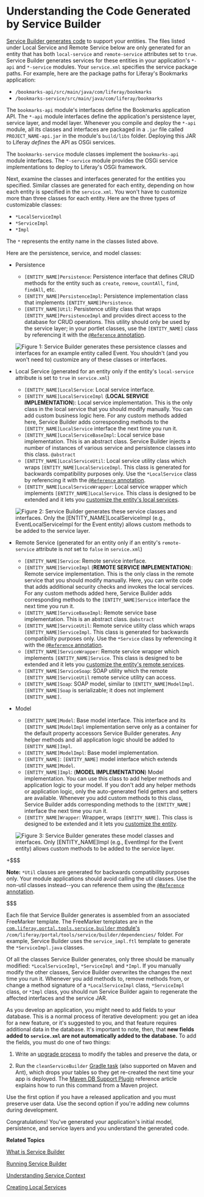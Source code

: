 # Understanding the Code Generated by Service Builder [](id=understanding-the-code-generated-by-service-builder)

[Service Builder generates code](/develop/tutorials/-/knowledge_base/7-1/running-service-builder-and-understanding-the-generated-code)
to support your entities. The files listed under Local Service and Remote
Service below are only generated for an entity that has both `local-service` and
`remote-service` attributes set to `true`. Service Builder generates services
for these entities in your application's `*-api` and `*-service` modules. Your
`service.xml` specifies the service package paths. For example, here are the
package paths for Liferay's Bookmarks application:

- `/bookmarks-api/src/main/java/com/liferay/bookmarks`
- `/bookmarks-service/src/main/java/com/liferay/bookmarks`

The `bookmarks-api` module's interfaces define the Bookmarks application API.
The `*-api` module interfaces define the application's persistence layer,
service layer, and model layer. Whenever you compile and deploy the `*-api`
module, all its classes and interfaces are packaged in a `.jar` file called
`PROJECT_NAME-api.jar` in the module's `build/libs` folder. Deploying this JAR
to Liferay *defines* the API as OSGi services. 

The `bookmarks-service` module classes implement the `bookmarks-api` module
interfaces. The `*-service` module provides the OSGi service implementations to
deploy to Liferay's OSGi framework. 

Next, examine the classes and interfaces generated for the entities you
specified. Similar classes are generated for each entity, depending on how each
entity is specified in the `service.xml`. You won't have to customize more than
three classes for each entity. Here are the three types of customizable classes:

- `*LocalServiceImpl`
- `*ServiceImpl`
- `*Impl`

The `*` represents the entity name in the classes listed above. 

Here are the persistence, service, and model classes:

- Persistence
    - `[ENTITY_NAME]Persistence`: Persistence interface that defines CRUD
      methods for the entity such as `create`, `remove`, `countAll`, `find`,
      `findAll`, etc. 
    - `[ENTITY_NAME]PersistenceImpl`: Persistence implementation class that
      implements `[ENTITY_NAME]Persistence`. 
    - `[ENTITY_NAME]Util`: Persistence utility class that wraps
      `[ENTITY_NAME]PersistenceImpl` and provides direct access to the database
      for CRUD operations. This utility should only be used by the service
      layer; in your portlet classes, use the `[ENTITY_NAME]` class by
      referencing it with the
      [`@Reference` annotation](/develop/tutorials/-/knowledge_base/7-1/osgi-services-and-dependency-injection-with-declarative-services). 

    ![Figure 1: Service Builder generates these persistence classes and interfaces for an example entity called *Event*. You shouldn't (and you won't need to) customize any of these classes or interfaces.](../../../images/service-builder-persistence-diagram.png)

- Local Service (generated for an entity only if the entity's `local-service`
  attribute is set to `true` in `service.xml`)
    - `[ENTITY_NAME]LocalService`: Local service interface. 
    - `[ENTITY_NAME]LocalServiceImpl` (**LOCAL SERVICE IMPLEMENTATION**): Local
      service implementation. This is the only class in the local service that
      you should modify manually. You can add custom business logic here. For
      any custom methods added here, Service Builder adds corresponding methods
      to the `[ENTITY_NAME]LocalService` interface the next time you run it.
    - `[ENTITY_NAME]LocalServiceBaseImpl`: Local service base implementation.
      This is an abstract class. Service Builder injects a number of instances
      of various service and persistence classes into this class. `@abstract`
    - `[ENTITY_NAME]LocalServiceUtil`: Local service utility class 
      which wraps `[ENTITY_NAME]LocalServiceImpl`. This class is generated for
      backwards compatibility purposes only. Use the `*LocalService` class by
      referencing it with the
      [`@Reference` annotation](/develop/tutorials/-/knowledge_base/7-1/osgi-services-and-dependency-injection-with-declarative-services). 
    - `[ENTITY_NAME]LocalServiceWrapper`: Local service wrapper which implements
      `[ENTITY_NAME]LocalService`. This class is designed to be extended and it
      lets you
      [customize the entity's local services](/develop/tutorials/-/knowledge_base/7-1/customizing-liferay-services-service-wrappers).

    ![Figure 2: Service Builder generates these service classes and interfaces. Only the [ENTITY_NAME]LocalServiceImpl (e.g., EventLocalServiceImpl for the Event entity) allows custom methods to be added to the service layer.](../../../images/service-builder-service-diagram.png)

- Remote Service (generated for an entity only if an entity's `remote-service`
  attribute is *not* set to `false` in `service.xml`)
    - `[ENTITY_NAME]Service`: Remote service interface. 
    - `[ENTITY_NAME]ServiceImpl` (**REMOTE SERVICE IMPLEMENTATION**): Remote
      service implementation. This is the only class in the remote service
      that you should modify manually. Here, you can write code that adds
      additional security checks and invokes the local services. For any custom
      methods added here, Service Builder adds corresponding methods to the
      `[ENTITY_NAME]Service` interface the next time you run it. 
    - `[ENTITY_NAME]ServiceBaseImpl`: Remote service base implementation. This 
      is an abstract class.  `@abstract`
    - `[ENTITY_NAME]ServiceUtil`: Remote service utility class 
      which wraps `[ENTITY_NAME]ServiceImpl`. This class is generated for
      backwards compatibility purposes only. Use the `*Service` class by
      referencing it with the
      [`@Reference` annotation](/develop/tutorials/-/knowledge_base/7-1/osgi-services-and-dependency-injection-with-declarative-services).
    - `[ENTITY_NAME]ServiceWrapper`: Remote service wrapper which implements
      `[ENTITY_NAME]Service`. This class is designed to be extended and it lets
      you
      [customize the entity's remote services](/develop/tutorials/-/knowledge_base/7-1/customizing-liferay-services-service-wrappers).
    - `[ENTITY_NAME]ServiceSoap`: SOAP utility which the remote 
      `[ENTITY_NAME]ServiceUtil` remote service utility can access.
    - `[ENTITY_NAME]Soap`: SOAP model, similar to `[ENTITY_NAME]ModelImpl`.
      `[ENTITY_NAME]Soap` is serializable; it does not implement
      `[ENTITY_NAME]`. 

- Model
    - `[ENTITY_NAME]Model`: Base model interface. This interface and its
      `[ENTITY_NAME]ModelImpl` implementation serve only as a container for the 
      default property accessors Service Builder generates. Any helper methods
      and all application logic should be added to `[ENTITY_NAME]Impl`. 
    - `[ENTITY_NAME]ModelImpl`: Base model implementation. 
    - `[ENTITY_NAME]`: `[ENTITY_NAME]` model interface which extends
      `[ENTITY_NAME]Model`. 
    - `[ENTITY_NAME]Impl`:  (**MODEL IMPLEMENTATION**) Model implementation. You
      can use this class to add helper methods and application logic to your
      model. If you don't add any helper methods or application logic, only the
      auto-generated field getters and setters are available. Whenever you
      add custom methods to this class, Service Builder adds corresponding
      methods to the `[ENTITY_NAME]` interface the next time you run it.
    - `[ENTITY_NAME]Wrapper`: Wrapper, wraps `[ENTITY_NAME]`. This class is 
      designed to be extended and it lets you
      [customize the entity](/develop/tutorials/-/knowledge_base/7-1/customizing-liferay-services-service-wrappers).

    ![Figure 3: Service Builder generates these model classes and interfaces. Only `[ENTITY_NAME]Impl`  (e.g., EventImpl for the Event entity) allows custom methods to be added to the service layer.](../../../images/service-builder-model-diagram.png)

+$$$

**Note:** `*Util` classes are generated for backwards compatibility purposes
only. Your module applications should avoid calling the util classes. Use the
non-util classes instead--you can reference them using the
[`@Reference` annotation](/develop/tutorials/-/knowledge_base/7-1/osgi-services-and-dependency-injection-with-declarative-services).

$$$

Each file that Service Builder generates is assembled from an associated
FreeMarker template. The FreeMarker templates are in the
[`com.liferay.portal.tools.service.builder` module's](https://repository.liferay.com/nexus/content/repositories/liferay-public-releases/com/liferay/com.liferay.portal.tools.service.builder/) `/com/liferay/portal/tools/service/builder/dependencies/` folder. For example,
Service Builder uses the `service_impl.ftl` template to generate the
`*ServiceImpl.java` classes. 

Of all the classes Service Builder generates, only three should be manually
modified: `*LocalServiceImpl`, `*ServiceImpl` and `*Impl`. If you manually
modify the other classes, Service Builder overwrites the changes the next time
you run it. Whenever you add methods to, remove methods from, or change a method
signature of a `*LocalServiceImpl` class, `*ServiceImpl` class, or `*Impl`
class, you should run Service Builder again to regenerate the affected
interfaces and the service JAR.

As you develop an application, you might need to add fields to your
database. This is a normal process of iterative development: you get an idea for
a new feature, or it's suggested to you, and that feature requires additional
data in the database. It's important to note, then, that **new fields added to
`service.xml` are not automatically added to the database.** To add the fields,
you must do one of two things: 

1.  Write an
    [upgrade process](/develop/tutorials/-/knowledge_base/7-1/creating-an-upgrade-process-for-your-app) 
    to modify the tables and preserve the data, or

2.  Run the `cleanServiceBuilder`
    [Gradle task](/develop/reference/-/knowledge_base/7-1/db-support-gradle-plugin)
    (also supported on Maven and Ant), which drops your tables so they get
    re-created the next time your app is deployed. The
    [Maven DB Support Plugin](/develop/reference/-/knowledge_base/7-1/db-support-plugin)
    reference article explains how to run this command from a Maven
    project.

Use the first option if you have a released application and you must preserve
user data. Use the second option if you're adding new columns during
development. 

Congratulations! You've generated your application's initial model, persistence,
and service layers and you understand the generated code. 

**Related Topics**

[What is Service Builder](/develop/tutorials/-/knowledge_base/7-1/what-is-service-builder)

[Running Service Builder](/develop/tutorials/-/knowledge_base/7-1/running-service-builder-and-understanding-the-generated-code)

[Understanding Service Context](/develop/tutorials/-/knowledge_base/7-1/understanding-servicecontext)

[Creating Local Services](/develop/tutorials/-/knowledge_base/7-1/creating-local-services)
